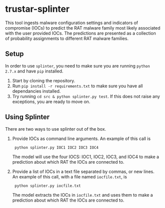 # trustar-splinter
This tool ingests malware configuration settings and indicators of compromise (IOCs) to predict the RAT malware family most likely associated with the user provided IOCs. The predictions are presented as a collection of probability assignments to different RAT malware families. 

## Setup

In order to use `splinter`, you need to make sure you are running `python 2.7.x` and have `pip` installed. 

1. Start by cloning the repository. 
2. Run `pip install -r requirements.txt` to make sure you have all dependancies installed. 
3. Try running `cd src & python splinter.py test`. If this does not raise any exceptions, you are ready to move on. 

## Using Splinter

There are two ways to use splinter out of the box. 


1. Provide IOCs as command line arguments. An example of this call is 
              
        python splinter.py IOC1 IOC2 IOC3 IOC4
        
    The model will use the four IOCS: IOC1, IOC2, IOC3, and IOC4 to make a 
    prediction about which RAT the IOCs are connected to.

2. Provide a list of IOCs in a text file separated by commas, or new lines. An example of this call, 
with a file named `iocfile.txt`, is

        python splinter.py iocfile.txt

    The model extracts the IOCs in `iocfile.txt` and uses them to make a 
    prediction about which RAT the IOCs are connected to.
